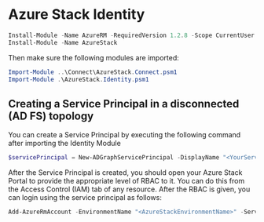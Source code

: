 # Azure Stack Identity

```powershell
Install-Module -Name AzureRM -RequiredVersion 1.2.8 -Scope CurrentUser
Install-Module -Name AzureStack
```
Then make sure the following modules are imported:

```powershell
Import-Module ..\Connect\AzureStack.Connect.psm1
Import-Module .\AzureStack.Identity.psm1
```
## Creating a Service Principal in a disconnected (AD FS) topology
You can create a Service Principal by executing the following command after importing the Identity Module

```powershell
$servicePrincipal = New-ADGraphServicePrincipal -DisplayName "<YourServicePrincipalName>" -AdminCredential $(Get-Credential) -Verbose
```

After the Service Principal is created, you should open your Azure Stack Portal to provide the appropriate level of RBAC to it. You can do this from the Access Control (IAM) tab of any resource. After the RBAC is given, you can login using the service principal as follows:

```powershell
Add-AzureRmAccount -EnvironmentName "<AzureStackEnvironmentName>" -ServicePrincipal -CertificateThumbprint $servicePrincipal.Thumbprint -ApplicationId $servicePrincipal.ApplicationId -TenantId "<yourTenantId>"
```